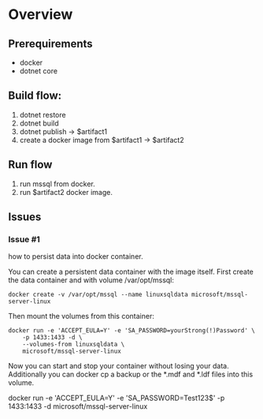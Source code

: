 # Overview

## Prerequirements
*   docker
*   dotnet core

## Build flow:
1. dotnet restore
2. dotnet build
3. dotnet publish -> $artifact1
4. create a docker image from $artifact1 -> $artifact2

## Run flow
1. run mssql from docker.
2. run $artifact2 docker image.

## Issues 

### Issue #1
how to persist data into docker container. 

You can create a persistent data container with the image itself.
First create the data container and with volume /var/opt/mssql:
```
docker create -v /var/opt/mssql --name linuxsqldata microsoft/mssql-server-linux
```

Then mount the volumes from this container:

```
docker run -e 'ACCEPT_EULA=Y' -e 'SA_PASSWORD=yourStrong(!)Password' \
    -p 1433:1433 -d \
    --volumes-from linuxsqldata \
    microsoft/mssql-server-linux
```
Now you can start and stop your container without losing your data. Additionally you can docker cp a backup or the *.mdf and *.ldf files into this volume.

docker run -e 'ACCEPT_EULA=Y' -e 'SA_PASSWORD=Test123$' -p 1433:1433 -d microsoft/mssql-server-linux